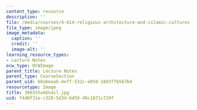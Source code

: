 ```yaml
---
content_type: resource
description: ''
file: /media/courses/4-614-religious-architecture-and-islamic-cultures-fall-2002/f4d8f31ec3205d3d6d5949c1871c729f_3063thumbnail.jpg
file_type: image/jpeg
image_metadata:
  caption: ''
  credit: ''
  image-alt: ''
learning_resource_types:
- Lecture Notes
ocw_type: OCWImage
parent_title: Lecture Notes
parent_type: CourseSection
parent_uid: 68abeaab-4eff-532c-e858-18d3ffb567bd
resourcetype: Image
title: 3063thumbnail.jpg
uid: f4d8f31e-c320-5d3d-6d59-49c1871c729f
---
```

